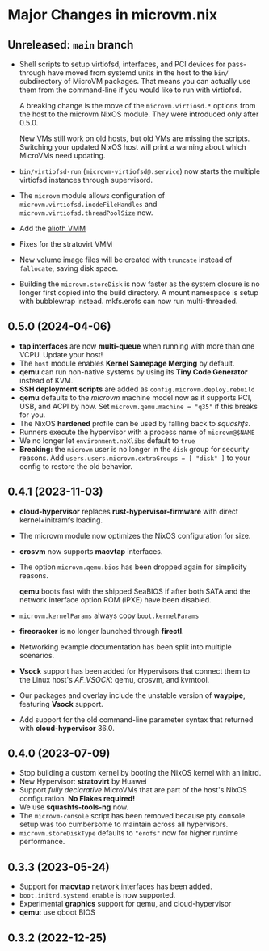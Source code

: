 # Major Changes in microvm.nix

## Unreleased: `main` branch

* Shell scripts to setup virtiofsd, interfaces, and PCI devices for
  pass-through have moved from systemd units in the host to the `bin/`
  subdirectory of MicroVM packages. That means you can actually use
  them from the command-line if you would like to run with virtiofsd.

  A breaking change is the move of the `microvm.virtiosd.*` options
  from the host to the microvm NixOS module. They were introduced only
  after 0.5.0.

  New VMs still work on old hosts, but old VMs are missing the
  scripts. Switching your updated NixOS host will print a warning
  about which MicroVMs need updating.

* `bin/virtiofsd-run` (`microvm-virtiofsd@.service`) now starts the
  multiple virtiofsd instances through supervisord.
* The `microvm` module allows configuration of
  `microvm.virtiofsd.inodeFileHandles` and
  `microvm.virtiofsd.threadPoolSize` now.
* Add the [alioth VMM](https://github.com/google/alioth)
* Fixes for the stratovirt VMM
* New volume image files will be created with `truncate` instead of
  `fallocate`, saving disk space.
* Building the `microvm.storeDisk` is now faster as the system closure
  is no longer first copied into the build directory. A mount
  namespace is setup with bubblewrap instead. mkfs.erofs can now run
  multi-threaded.

## 0.5.0 (2024-04-06)

* **tap interfaces** are now **multi-queue** when running with more
  than one VCPU. Update your host!
* The `host` module enables **Kernel Samepage Merging** by default.
* **qemu** can run non-native systems by using its **Tiny Code
  Generator** instead of KVM.
* **SSH deployment scripts** are added as
  `config.microvm.deploy.rebuild`
* **qemu** defaults to the *microvm* machine model now as it supports
  PCI, USB, and ACPI by now. Set `microvm.qemu.machine = "q35"` if
  this breaks for you.
* The NixOS **hardened** profile can be used by falling back to
  *squashfs*.
* Runners execute the hypervisor with a process name of
  `microvm@$NAME`
* We no longer let `environment.noXlibs` default to `true`
* **Breaking:** the `microvm` user is no longer in the `disk` group
  for security reasons. Add `users.users.microvm.extraGroups = [
  "disk" ]` to your config to restore the old behavior.

## 0.4.1 (2023-11-03)

* **cloud-hypervisor** replaces **rust-hypervisor-firmware** with
  direct kernel+initramfs loading.
* The microvm module now optimizes the NixOS configuration for size.
* **crosvm** now supports **macvtap** interfaces.
* The option `microvm.qemu.bios` has been dropped again for simplicity
  reasons.

  **qemu** boots fast with the shipped SeaBIOS if after both SATA and
  the network interface option ROM (iPXE) have been disabled.
* `microvm.kernelParams` always copy `boot.kernelParams`
* **firecracker** is no longer launched through **firectl**.
* Networking example documentation has been split into multiple
  scenarios.
* **Vsock** support has been added for Hypervisors that connect them
  to the Linux host's *AF_VSOCK*: qemu, crosvm, and kvmtool.
* Our packages and overlay include the unstable version of
  **waypipe**, featuring **Vsock** support.
* Add support for the old command-line parameter syntax that returned
  with **cloud-hypervisor** 36.0.

## 0.4.0 (2023-07-09)

* Stop building a custom kernel by booting the NixOS kernel with an
  initrd.
* New Hypervisor: **stratovirt** by Huawei
* Support *fully declarative* MicroVMs that are part of the host's
  NixOS configuration. **No Flakes required!**
* We use **squashfs-tools-ng** now.
* The `microvm-console` script has been removed because pty console
  setup was too cumbersome to maintain across all hypervisors.
* `microvm.storeDiskType` defaults to `"erofs"` now for higher runtime
  performance.

## 0.3.3 (2023-05-24)

* Support for **macvtap** network interfaces has been added.
* `boot.initrd.systemd.enable` is now supported.
* Experimental **graphics** support for qemu, and cloud-hypervisor
* **qemu**: use qboot BIOS

## 0.3.2 (2022-12-25)

